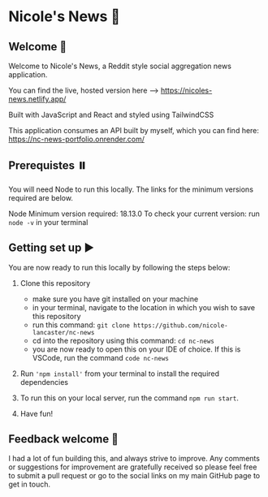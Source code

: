 # Nicole's News 📰 


## Welcome 👋

Welcome to Nicole's News, a Reddit style social aggregation news application.

You can find the live, hosted version here --> https://nicoles-news.netlify.app/

Built with JavaScript and React and styled using TailwindCSS

This application consumes an API built by myself, which you can find here: https://nc-news-portfolio.onrender.com/


## Prerequistes ⏸️
You will need Node to run this locally. The links for the minimum versions required are below.

Node
Minimum version required: 18.13.0
To check your current version: run `node -v` in your terminal


## Getting set up ▶️
You are now ready to run this locally by following the steps below:

1. Clone this repository
    - make sure you have git installed on your machine
    - in your terminal, navigate to the location in which you wish to save this repository
    - run this command: `git clone https://github.com/nicole-lancaster/nc-news`
    - cd into the repository using this command: `cd nc-news`
    - you are now ready to open this on your IDE of choice. If this is VSCode, run the command `code nc-news`

  
2. Run `'npm install'` from your terminal to install the required dependencies


3. To run this on your local server, run the command `npm run start`.


4. Have fun!
   

## Feedback welcome 🫶

I had a lot of fun building this, and always strive to improve. Any comments or suggestions for improvement are gratefully received so please feel free to submit a pull request or go to the social links on my main GitHub page to get in touch.

